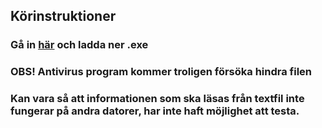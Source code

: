 ## Körinstruktioner

### Gå in [här](https://drive.google.com/file/d/0BxKAs6j5MOGgTXJXWlMxTm9Pa00/view?usp=sharing) och ladda ner .exe
### OBS! Antivirus program kommer troligen försöka hindra filen
### Kan vara så att informationen som ska läsas från textfil inte fungerar på andra datorer, har inte haft möjlighet att testa.
